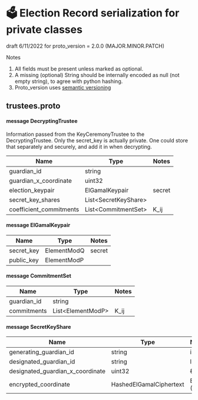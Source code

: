 # 🗳 Election Record serialization for private classes

draft 6/11/2022 for proto_version = 2.0.0 (MAJOR.MINOR.PATCH)

Notes

1. All fields must be present unless marked as optional.
2. A missing (optional) String should be internally encoded as null (not empty string), to agree with python hashing.
3. Proto_version uses [semantic versioning](https://semver.org/)

## trustees.proto

#### message DecryptingTrustee

Information passed from the KeyCeremonyTrustee to the DecryptingTrustee.
Only the secret_key is actually private. One could store that separately and securely, and add it in when decrypting.

| Name                    | Type                   | Notes   |
|-------------------------|------------------------|---------|
| guardian_id             | string                 |         |
| guardian_x_coordinate   | uint32                 |         |
| election_keypair        | ElGamalKeypair         | secret  |
| secret_key_shares       | List\<SecretKeyShare\> |         |
| coefficient_commitments | List\<CommitmentSet\>  | K_ij    |

#### message ElGamalKeypair

| Name              | Type          | Notes  |
|-------------------|---------------|--------|
| secret_key        | ElementModQ   | secret |
| public_key        | ElementModP   |        |

#### message CommitmentSet

| Name         | Type                 | Notes |
|--------------|----------------------|-------|
| guardian_id  | string               |       |
| commitments  | List\<ElementModP\>  | K_ij  |

#### message SecretKeyShare

| Name                             | Type                    | Notes      |
|----------------------------------|-------------------------|------------|
| generating_guardian_id           | string                  | i          |
| designated_guardian_id           | string                  | l          |
| designated_guardian_x_coordinate | uint32                  | ℓ          |
| encrypted_coordinate             | HashedElGamalCiphertext | El (Pi(ℓ)) |
